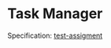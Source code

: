 # Task Manager

Specification: [test-assigment](https://zhukovsd.github.io/python-backend-learning-course/projects/task-tracker/)
